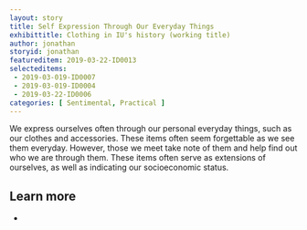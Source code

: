 ```yaml
---
layout: story
title: Self Expression Through Our Everyday Things
exhibittitle: Clothing in IU's history (working title)
author: jonathan
storyid: jonathan
featureditem: 2019-03-22-ID0013
selecteditems:
 - 2019-03-019-ID0007
 - 2019-03-019-ID0004
 - 2019-03-22-ID0006
categories: [ Sentimental, Practical ]
---
```


We express ourselves often through our personal everyday things, such as our clothes and accessories. These items often seem forgettable as we see them everyday. However, those we meet take note of them and help find out who we are through them. These items often serve as extensions of ourselves, as well as indicating our socioeconomic status.

## Learn more

- 
